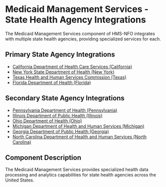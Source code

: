 # Medicaid Management Services - State Health Agency Integrations

The Medicaid Management Services component of HMS-NFO integrates with multiple state health agencies, providing specialized services for each.

## Primary State Agency Integrations

- [California Department of Health Care Services (California)](../ca/index.md)
- [New York State Department of Health (New York)](../ny/index.md)
- [Texas Health and Human Services Commission (Texas)](../tx/index.md)
- [Florida Department of Health (Florida)](../fl/index.md)

## Secondary State Agency Integrations

- [Pennsylvania Department of Health (Pennsylvania)](../pa/index.md)
- [Illinois Department of Public Health (Illinois)](../il/index.md)
- [Ohio Department of Health (Ohio)](../oh/index.md)
- [Michigan Department of Health and Human Services (Michigan)](../mi/index.md)
- [Georgia Department of Public Health (Georgia)](../ga/index.md)
- [North Carolina Department of Health and Human Services (North Carolina)](../nc/index.md)

## Component Description

The Medicaid Management Services provides specialized health data processing and analytics capabilities for state health agencies across the United States.
